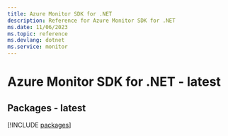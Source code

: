 ```yaml
---
title: Azure Monitor SDK for .NET
description: Reference for Azure Monitor SDK for .NET
ms.date: 11/06/2023
ms.topic: reference
ms.devlang: dotnet
ms.service: monitor
---
```

# Azure Monitor SDK for .NET - latest
## Packages - latest
[!INCLUDE [packages](monitor-index.md)]